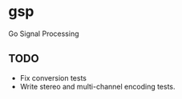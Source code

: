 # gsp
Go Signal Processing

## TODO
- Fix conversion tests
- Write stereo and multi-channel encoding tests.
